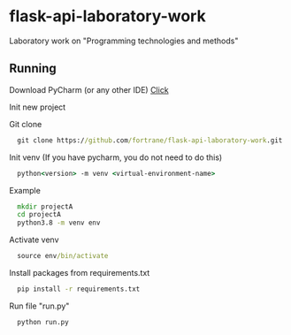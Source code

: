 # flask-api-laboratory-work
Laboratory work on "Programming technologies and methods" 


## Running

Download PyCharm (or any other IDE)
[Click](https://www.jetbrains.com/pycharm/)

Init new project

Git clone

```cmd
  git clone https://github.com/fortrane/flask-api-laboratory-work.git
```

Init venv (If you have pycharm, you do not need to do this)

```cmd
  python<version> -m venv <virtual-environment-name>
```

Example

```cmd
  mkdir projectA
  cd projectA
  python3.8 -m venv env
```
  
Activate venv

```cmd
  source env/bin/activate
```

Install packages from requirements.txt

```cmd
  pip install -r requirements.txt
```

Run file "run.py"

```cmd
  python run.py
```
